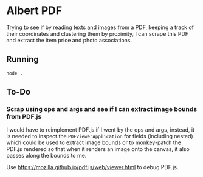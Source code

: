 # Albert PDF

Trying to see if by reading texts and images from a PDF, keeping a track of
their coordinates and clustering them by proximity, I can scrape this PDF and
extract the item price and photo associations.

## Running

`node .`

## To-Do

### Scrap using ops and args and see if I can extract image bounds from PDF.js

I would have to reimplement PDF.js if I went by the ops and args, instead, it is
needed to inspect the `PDFViewerApplication` for fields (including nested) which
could be used to extract image bounds or to monkey-patch the PDF.js rendered so
that when it renders an image onto the canvas, it also passes along the bounds
to me.

Use https://mozilla.github.io/pdf.js/web/viewer.html to debug PDF.js.
